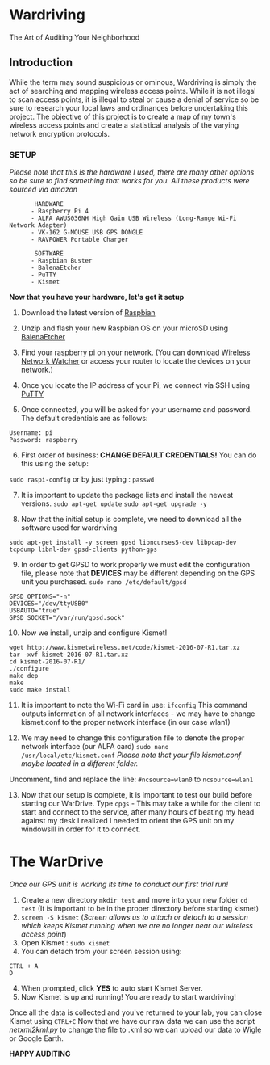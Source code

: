 # Wardriving
The Art of Auditing Your Neighborhood 

## Introduction
  While the term may sound suspicious or ominous, Wardriving is simply the act of searching and mapping wireless access points. While it is not illegal to scan access points, it is illegal to steal or cause a denial of service so be sure to research your local laws and ordinances before undertaking this project. The objective of this project is to create a map of my town's wireless access points and create a statistical analysis of the varying network encryption protocols.
  
  
 ### SETUP

*Please note that this is the hardware I used, there are many other options so be sure to find something that works for you. All these products were sourced via amazon*
    
    
           HARDWARE
          - Raspberry Pi 4
          - ALFA AWUS036NH High Gain USB Wireless (Long-Range Wi-Fi Network Adapter) 
          - VK-162 G-MOUSE USB GPS DONGLE
          - RAVPOWER Portable Charger 
          
           SOFTWARE
          - Raspbian Buster
          - BalenaEtcher
          - PuTTY
          - Kismet
          
          
  
  
**Now that you have your hardware, let's get it setup**

1. Download the latest version of [Raspbian](https://www.raspberrypi.org/downloads/raspbian/)

2. Unzip and flash your new Raspbian OS on your microSD using [BalenaEtcher](https://www.balena.io/etcher/)

3. Find your raspberry pi on your network. (You can download [Wireless Network Watcher](https://www.nirsoft.net/utils/wireless_network_watcher.html) or access your router to locate the devices on your network.)

4. Once you locate the IP address of your Pi, we connect via SSH using [PuTTY](https://www.chiark.greenend.org.uk/~sgtatham/putty/latest.html)

5. Once connected, you will be asked for your username and password. The default credentials are as follows:
```
Username: pi
Password: raspberry
```

6. First order of business: **CHANGE DEFAULT CREDENTIALS!** You can do this using the setup:

```sudo raspi-config```  or by just typing :  ```passwd```

7.  It is important to update the package lists and install the newest versions. 
```sudo apt-get update```
```sudo apt-get upgrade -y```

8. Now that the initial setup is complete, we need to download all the software used for wardriving

```sudo apt-get install -y screen gpsd libncurses5-dev libpcap-dev tcpdump libnl-dev gpsd-clients python-gps```

9. In order to get GPSD to work properly we must edit the configuration file, please note that **DEVICES** may be different depending on the GPS unit you purchased.  ```sudo nano /etc/default/gpsd```

```START_DAEMON="true"
GPSD_OPTIONS="-n"
DEVICES="/dev/ttyUSB0" 
USBAUTO="true"
GPSD_SOCKET="/var/run/gpsd.sock"
```

10. Now we install, unzip and configure Kismet! 
```
wget http://www.kismetwireless.net/code/kismet-2016-07-R1.tar.xz
tar -xvf kismet-2016-07-R1.tar.xz
cd kismet-2016-07-R1/
./configure
make dep
make
sudo make install
```

11. It is important to note the Wi-Fi card in use: ```ifconfig```
This command outputs information of all network interfaces - we may have to change kismet.conf to the proper network interface (in our case wlan1)

12. We may need to change this configuration file to denote the proper network interface (our ALFA card) ```sudo nano /usr/local/etc/kismet.conf```
*Please note that your file kismet.conf maybe located in a different folder.*

Uncomment, find and replace the line: ```#ncsource=wlan0``` to ```ncsource=wlan1```

13. Now that our setup is complete, it is important to test our build before starting our WarDrive. 
Type ```cpgs``` - This may take a while for the client to start and connect to the service, after many hours of beating my head against my desk I realized I needed to orient the GPS unit on my windowsill in order for it to connect. 


# The WarDrive
*Once our GPS unit is working its time to conduct our first trial run!*

1. Create a new directory ```mkdir test``` and move into your new folder ```cd test``` (It is important to be in the proper directory before starting kismet)
2. ```screen -S kismet``` (*Screen allows us to attach or detach to a session which keeps Kismet running when we are no longer near our wireless access point*)
2. Open Kismet : ```sudo kismet```
3. You can detach from your screen session using:
```
CTRL + A
D
```
4. When prompted, click **YES** to auto start Kismet Server.
5. Now Kismet is up and running! You are ready to start wardriving!


Once all the data is collected and you've returned to your lab, you can close Kismet using ```CTRL+C```
Now that we have our raw data we can use the script *netxml2kml.py* to change the file to .kml so we can upload our data to  [Wigle](https://wigle.net/map) or Google Earth.


**HAPPY AUDITING**











